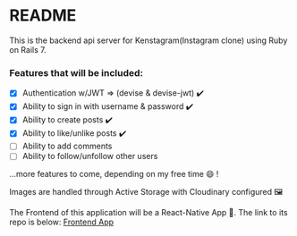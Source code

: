 # README

This is the backend api server for Kenstagram(Instagram clone) using Ruby on Rails 7.

### Features that will be included:
 - [x] Authentication w/JWT => (devise & devise-jwt) ✔️
 - [x] Ability to sign in with username & password ✔️
 - [x] Ability to create posts ✔️
 - [x] Ability to like/unlike posts ✔️
 - [ ] Ability to add comments
 - [ ] Ability to follow/unfollow other users

...more features to come, depending on my free time 😄 !

Images are handled through Active Storage with Cloudinary configured 🖼️

The Frontend of this application will be a React-Native App 📱. The link to its repo is below:
[Frontend App](https://github.com/KenIjiwoye/kenstagram_frontend)


